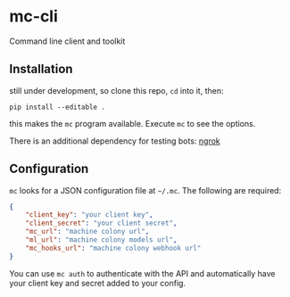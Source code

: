 # mc-cli
Command line client and toolkit

## Installation

still under development, so clone this repo, `cd` into it, then:

    pip install --editable .

this makes the `mc` program available. Execute `mc` to see the options.

There is an additional dependency for testing bots: [ngrok](https://ngrok.com/download)

## Configuration

`mc` looks for a JSON configuration file at `~/.mc`. The following are required:

```json
{
    "client_key": "your client key",
    "client_secret": "your client secret",
    "mc_url": "machine colony url",
    "ml_url": "machine colony models url",
    "mc_hooks_url": "machine colony webhook url"
}
```

You can use `mc auth` to authenticate with the API and automatically have your client key and secret added to your config.

